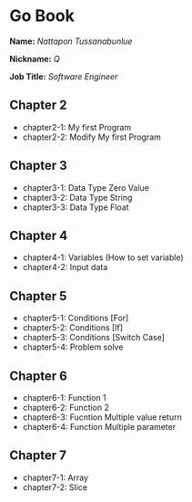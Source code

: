 # Go Book

**Name:** *Nattapon Tussanabunlue*

**Nickname:** *Q*

**Job Title:** *Software Engineer*

## Chapter 2
* chapter2-1: My first Program
* chapter2-2: Modify My first Program


## Chapter 3
* chapter3-1: Data Type Zero Value
* chapter3-2: Data Type String
* chapter3-3: Data Type Float

## Chapter 4
* chapter4-1: Variables (How to set variable)
* chapter4-2: Input data

## Chapter 5
* chapter5-1: Conditions [For]
* chapter5-2: Conditions [If]
* chapter5-3: Conditions [Switch Case]
* chapter5-4: Problem solve

## Chapter 6
* chapter6-1: Function 1
* chapter6-2: Function 2
* chapter6-3: Fucntion Multiple value return 
* chapter6-4: Function Multiple parameter

## Chapter 7
* chapter7-1: Array
* chapter7-2: Slice